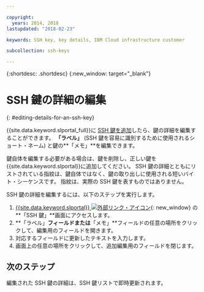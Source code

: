```yaml
---

copyright:
  years: 2014, 2018
lastupdated: "2018-02-23"

keywords: SSH key, key details, IBM Cloud infrastructure customer

subcollection: ssh-keys

---
```


{:shortdesc: .shortdesc}
{:new_window: target="_blank"}

# SSH 鍵の詳細の編集
{: #editing-details-for-an-ssh-key}

{{site.data.keyword.slportal_full}}に [SSH 鍵を追加](/docs/infrastructure/ssh-keys?topic=ssh-keys-adding-an-ssh-key)したら、鍵の詳細を編集することができます。 **「ラベル」** (SSH 鍵を容易に識別するために使用されるショート・ネーム) と鍵の**「メモ」**を編集できます。

鍵自体を編集する必要がある場合は、鍵を削除し、正しい鍵を {{site.data.keyword.slportal}}に追加してください。 SSH 鍵の詳細とともにリストされている指紋は、鍵自体ではなく、鍵の取り出しに使用される短いバイト・シーケンスです。 指紋は、実際の SSH 鍵を表すものではありません。

SSH 鍵の詳細を編集するには、以下のステップを実行します。

1. [{{site.data.keyword.slportal}} ![外部リンク・アイコン](../../icons/launch-glyph.svg "外部リンク・アイコン")](https://control.softlayer.com/){: new_window} の**「SSH 鍵」**画面にアクセスします。
2. **「ラベル」**フィールドまたは**「メモ」**フィールドの任意の場所をクリックして、編集用のフィールドを開きます。
3. 対応するフィールドに更新したテキストを入力します。
4. 画面上の任意の場所をクリックして、追加編集用のフィールドを閉じます。


## 次のステップ

編集された SSH 鍵の詳細は、SSH 鍵リストで即時更新されます。
